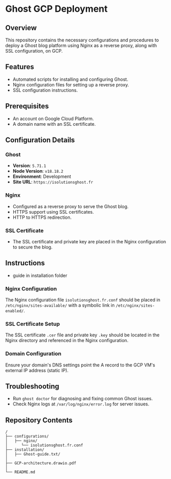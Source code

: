 # Ghost GCP Deployment

## Overview
This repository contains the necessary configurations and procedures to deploy a Ghost blog platform using Nginx as a reverse proxy, along with SSL configuration, on GCP.

## Features
- Automated scripts for installing and configuring Ghost.
- Nginx configuration files for setting up a reverse proxy.
- SSL configuration instructions.

## Prerequisites
- An account on Google Cloud Platform.
- A domain name with an SSL certificate.

## Configuration Details

### Ghost
- **Version**: `5.71.1`
- **Node Version**: `v18.18.2`
- **Environment**: Development
- **Site URL**: `https://isolutionsghost.fr`

### Nginx
- Configured as a reverse proxy to serve the Ghost blog.
- HTTPS support using SSL certificates.
- HTTP to HTTPS redirection.

### SSL Certificate
- The SSL certificate and private key are placed in the Nginx configuration to secure the blog.

## Instructions
- guide in installation folder

### Nginx Configuration
The Nginx configuration file `isolutionsghost.fr.conf` should be placed in `/etc/nginx/sites-available/` with a symbolic link in `/etc/nginx/sites-enabled/`.

### SSL Certificate Setup
The SSL certificate `.cer` file and private key `.key` should be located in the Nginx directory and referenced in the Nginx configuration.

### Domain Configuration
Ensure your domain's DNS settings point the A record to the GCP VM's external IP address (static IP).

## Troubleshooting
- Run `ghost doctor` for diagnosing and fixing common Ghost issues.
- Check Nginx logs at `/var/log/nginx/error.log` for server issues.

## Repository Contents
```
/
├── configurations/
│   ├── nginx/
│      └── isolutionsghost.fr.conf
├── installation/
│   ├── Ghost-guide.txt/
│
├── GCP-architecture.drawio.pdf
│      
└── README.md
```

